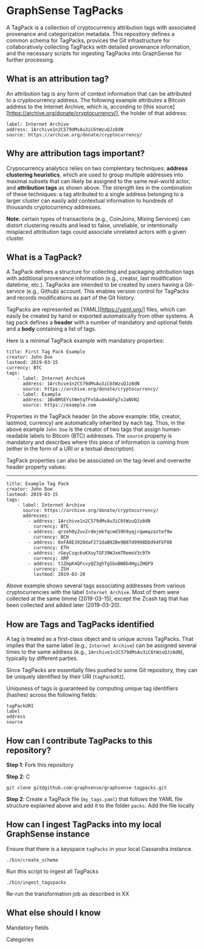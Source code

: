 # GraphSense TagPacks

A TagPack is a collection of cryptocurrency attribution tags with associated provenance and categorization metadata. This repository defines a common schema for TagPacks, provices the Git infrastructure for collaboratively collecting TagPacks with detailed provenance information, and the necessary scripts for ingesting TagPacks into GraphSense for further processing.

## What is an attribution tag?

An attribution tag is any form of context information that can be attributed to a cryptocurrency address. The following example attributes a Bitcoin address to the Internet Archive, which is, according to [this source][https://archive.org/donate/cryptocurrency/], the holder of that address:

	label: Internet Archive
	address: 1Archive1n2C579dMsAu3iC6tWzuQJz8dN
	source: https://archive.org/donate/cryptocurrency/

## Why are attribution tags important?

Crypocurrency analytics relies on two complentary techniques: **address clustering heuristics**, which are used to group multiple addresses into maximal subsets that can likely be assigned to the same real-world actor, and **attribution tags** as shown above. The strength lies in the combination of these techniques: a tag attributed to a single address belonging to a larger cluster can easily add contextual information to hundreds of thousands cryptocurrency addresses.

**Note**: certain types of transactions (e.g., CoinJoins, Mixing Services) can distort clustering results and lead to false, unreliable, or intentionally misplaced attribution tags could associate unrelated actors with a given cluster.

## What is a TagPack?

A TagPack defines a structure for collecting and packaging attribution tags with additional provenance information (e.g., creator, last modification datetime, etc.). TagPacks are intended to be created by users having a Git-service (e.g., Github) account. This enables version control for TagPacks and records modifications as part of the Git history.

TagPacks are represented as [YAML][https://yaml.org/] files, which can easily be created by hand or exported automatically from other systems. A tag pack defines a **header** with a number of mandatory and optional fields and a **body** containing a list of tags.

Here is a minimal TagPack example with mandatory properties:

	title: First Tag Pack Example
	creator: John Doe
	lastmod: 2019-03-15
	currency: BTC
	tags:
		- label: Internet Archive
	  	  address: 1Archive1n2C579dMsAu3iC6tWzuQJz8dN
	      source: https://archive.org/donate/cryptocurrency/
		- label: Example
		  address: 1BvBMSEYstWetqTFn5Au4m4GFg7xJaNVN2
		  source: https://example.com		  

Properties in the TagPack header (in the above example: title, creator, lastmod, currency) are automatically inherited by each tag. Thus, in the above example `John Doe` is the creator of two tags that assign human-readable labels to Bitcoin (BTC) addresses. The `source` property is mandatory and describes where this piece of information is coming from (either in the form of a URI or a textual description).

TagPack properties can also be associated on the tag-level and overwrite header property values:

---
	title: Example Tag Pack
	creator: John Doe
	lastmod: 2019-03-15
	tags:
		- label: Internet Archive
	      source: https://archive.org/donate/cryptocurrency/
		  addresses:
		  	- address: 1Archive1n2C579dMsAu3iC6tWzuQJz8dN	  
		  	  currency: BTC
		  	- address: qrzeh0y2uv2rdmjmkfqcmd39h9yqjrqwmqzaztef9w
		  	  currency: BCH
		  	- address: 0xFA8E3920daF271daB92Be9B87d9998DDd94FEF08
		  	  currency: ETH
		  	- address: rGeyCsqc6vKXuyTGF39WJxmTRemoV3c97h
		  	  currency: XRP
		  	- address: t1ZmpK4QFcvyQZ3ghTgSboBW8b4HgiZHQF9
		  	  currency: ZSH
		  	  lastmod: 2019-03-20

Above example shows several tags associating addresses from various cryptocurrencies with the label `Internet Archive`. Most of them were collected at the same timme (2019-03-15), except the Zcash tag that has been collected and added later (2019-03-20).

## How are Tags and TagPacks identified

A tag is treated as a first-class object and is unique across TagPacks. That implies that the same label (e.g., `Internet Archive`) can be assigned several times to the same address (e.g., `1Archive1n2C579dMsAu3iC6tWzuQJz8dN`), typically by different parties.

Since TagPacks are essentially files pushed to some Git repository, they can be uniquely identified by their URI (`tagPackURI`).

Uniquness of tags is guaranteed by computing unique tag identifiers (hashes) across the following fields:

	tagPackURI
	label
	address
	source

## How can I contribute TagPacks to this repository?

**Step 1**: Fork this repository

**Step 2**: C


	git clone git@github.com:graphsense/graphsense-tagpacks.git

**Step 2**: Create a TagPack file (`my_tags.yaml`) that follows the YAML file structure explained above and add it to the folder `packs`. Add the file locally 

## How can I ingest TagPacks into my local GraphSense instance

Ensure that there is a keyspace `tagPacks` in your local Cassandra instance.

	./bin/create_schema

Run this script to ingest all TagPacks

	./bin/ingest_tagspacks

Re-run the transformation job as described in XX


## What else should I know

Mandatory fields

Categories




